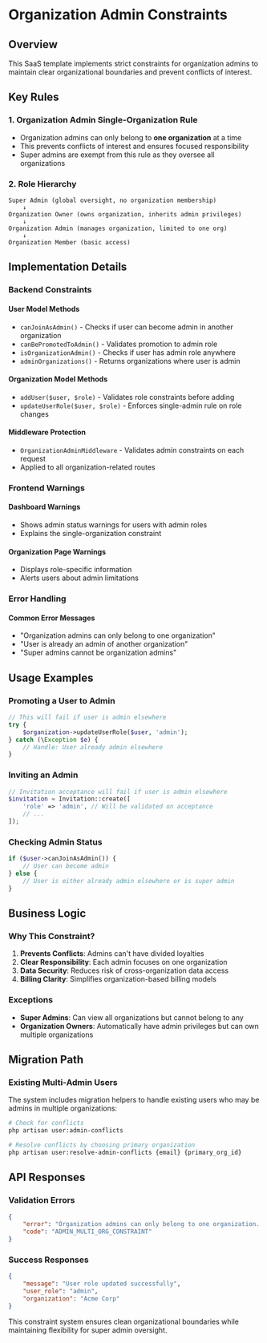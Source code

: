 # Organization Admin Constraints

## Overview

This SaaS template implements strict constraints for organization admins to maintain clear organizational boundaries and prevent conflicts of interest.

## Key Rules

### 1. **Organization Admin Single-Organization Rule**

- Organization admins can only belong to **one organization** at a time
- This prevents conflicts of interest and ensures focused responsibility
- Super admins are exempt from this rule as they oversee all organizations

### 2. **Role Hierarchy**

```
Super Admin (global oversight, no organization membership)
    ↓
Organization Owner (owns organization, inherits admin privileges)
    ↓
Organization Admin (manages organization, limited to one org)
    ↓
Organization Member (basic access)
```

## Implementation Details

### Backend Constraints

#### User Model Methods

- `canJoinAsAdmin()` - Checks if user can become admin in another organization
- `canBePromotedToAdmin()` - Validates promotion to admin role
- `isOrganizationAdmin()` - Checks if user has admin role anywhere
- `adminOrganizations()` - Returns organizations where user is admin

#### Organization Model Methods

- `addUser($user, $role)` - Validates role constraints before adding
- `updateUserRole($user, $role)` - Enforces single-admin rule on role changes

#### Middleware Protection

- `OrganizationAdminMiddleware` - Validates admin constraints on each request
- Applied to all organization-related routes

### Frontend Warnings

#### Dashboard Warnings

- Shows admin status warnings for users with admin roles
- Explains the single-organization constraint

#### Organization Page Warnings

- Displays role-specific information
- Alerts users about admin limitations

### Error Handling

#### Common Error Messages

- "Organization admins can only belong to one organization"
- "User is already an admin of another organization"
- "Super admins cannot be organization admins"

## Usage Examples

### Promoting a User to Admin

```php
// This will fail if user is admin elsewhere
try {
    $organization->updateUserRole($user, 'admin');
} catch (\Exception $e) {
    // Handle: User already admin elsewhere
}
```

### Inviting an Admin

```php
// Invitation acceptance will fail if user is admin elsewhere
$invitation = Invitation::create([
    'role' => 'admin', // Will be validated on acceptance
    // ...
]);
```

### Checking Admin Status

```php
if ($user->canJoinAsAdmin()) {
    // User can become admin
} else {
    // User is either already admin elsewhere or is super admin
}
```

## Business Logic

### Why This Constraint?

1. **Prevents Conflicts**: Admins can't have divided loyalties
2. **Clear Responsibility**: Each admin focuses on one organization
3. **Data Security**: Reduces risk of cross-organization data access
4. **Billing Clarity**: Simplifies organization-based billing models

### Exceptions

- **Super Admins**: Can view all organizations but cannot belong to any
- **Organization Owners**: Automatically have admin privileges but can own multiple organizations

## Migration Path

### Existing Multi-Admin Users

The system includes migration helpers to handle existing users who may be admins in multiple organizations:

```bash
# Check for conflicts
php artisan user:admin-conflicts

# Resolve conflicts by choosing primary organization
php artisan user:resolve-admin-conflicts {email} {primary_org_id}
```

## API Responses

### Validation Errors

```json
{
    "error": "Organization admins can only belong to one organization. Please leave your current organization first.",
    "code": "ADMIN_MULTI_ORG_CONSTRAINT"
}
```

### Success Responses

```json
{
    "message": "User role updated successfully",
    "user_role": "admin",
    "organization": "Acme Corp"
}
```

This constraint system ensures clean organizational boundaries while maintaining flexibility for super admin oversight.
